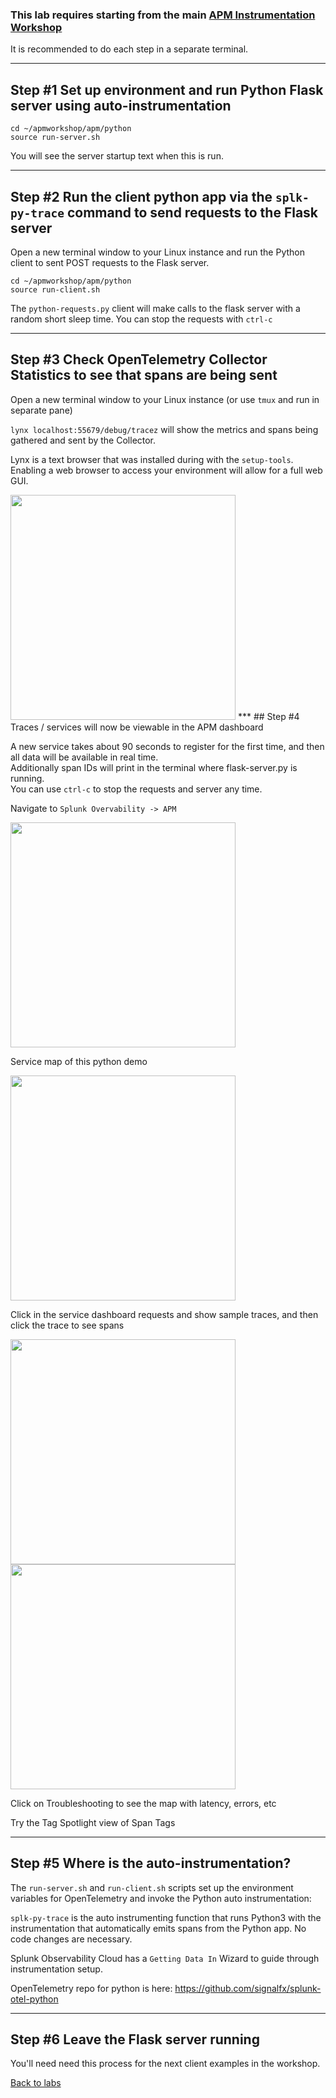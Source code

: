 ### This lab requires starting from the main [APM Instrumentation Workshop](../workshop-steps/3-workshop-labs.md)

It is recommended to do each step in a separate terminal.
***
## Step #1 Set up environment and run Python Flask server using auto-instrumentation

```
cd ~/apmworkshop/apm/python
source run-server.sh
```

You will see the server startup text when this is run.
***
## Step #2 Run the client python app via the `splk-py-trace` command to send requests to the Flask server

Open a new terminal window to your Linux instance and run the Python client to sent POST requests to the Flask server.

```
cd ~/apmworkshop/apm/python
source run-client.sh
```

The `python-requests.py` client will make calls to the flask server with a random short sleep time.
You can stop the requests with `ctrl-c`
***
## Step #3 Check OpenTelemetry Collector Statistics to see that spans are being sent

Open a new terminal window to your Linux instance (or use `tmux` and run in separate pane)

`lynx localhost:55679/debug/tracez` will show the metrics and spans being gathered and sent by the Collector.  

Lynx is a text browser that was installed during with the `setup-tools`. Enabling a web browser to access your environment will allow for a full web GUI.  

<img src="../assets/06-zpages.png" width="360"> 
***
## Step #4 Traces / services will now be viewable in the APM dashboard

A new service takes about 90 seconds to register for the first time, and then all data will be available in real time.  
Additionally span IDs will print in the terminal where flask-server.py is running.  
You can use `ctrl-c` to stop the requests and server any time.  

Navigate to `Splunk Overvability -> APM`  

<img src="../assets/07-apm.png" width="360"> 

Service map of this python demo  

<img src="../assets/08-python.png" width="360"> 

Click in the service dashboard requests and show sample traces, and then click the trace to see spans 

<img src="../assets/09-pythontraces.png" width="360">  
<img src="../assets/10-pythonspans.png" width="360">  

Click on Troubleshooting to see the map with latency, errors, etc  

Try the Tag Spotlight view of Span Tags  
***
## Step #5 Where is the auto-instrumentation?

The `run-server.sh` and `run-client.sh` scripts set up the environment variables for OpenTelemetry and invoke the Python auto instrumentation:  

`splk-py-trace` is the auto instrumenting function that runs Python3 with the instrumentation that automatically emits spans from the Python app. No code changes are necessary.

Splunk Observability Cloud has a `Getting Data In` Wizard to guide through instrumentation setup.

OpenTelemetry repo for python is here: https://github.com/signalfx/splunk-otel-python
***
## Step #6 Leave the Flask server running

You'll need need this process for the next client examples in the workshop.  

[Back to labs](../host)